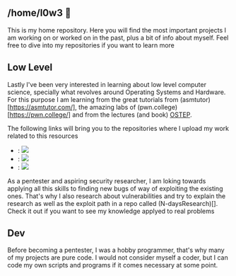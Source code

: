 ## /home/l0w3 👋

This is my home repository. Here you will find the most important projects I am working on or worked on in the past, plus a bit of info about myself. Feel free to dive into my repositories if you want to learn more
<!--
**l0w3/l0w3** is a ✨ _special_ ✨ repository because its `README.md` (this file) appears on your GitHub profile.

Here are some ideas to get you started:

- 🔭 I’m currently working on ...
- 🌱 I’m currently learning ...
- 👯 I’m looking to collaborate on ...
- 🤔 I’m looking for help with ...
- 💬 Ask me about ...
- 📫 How to reach me: ...
- 😄 Pronouns: ...
- ⚡ Fun fact: ...
-->

## Low Level

Lastly I've been very interested in learning about low level computer science, specially what revolves around Operating Systems and Hardware. For this purpose I am learning from the great tutorials from (asmtutor)[https://asmtutor.com/], the amazing labs of (pwn.college)[https://pwn.college/] and from the lectures (and book) [OSTEP](https://pages.cs.wisc.edu/~remzi/OSTEP/).

The following links will bring you to the repositories where I upload my work related to this resources
- [](asmtutor): ![](https://geps.dev/progress/8)
- [](pwn.college): ![](https://geps.dev/progress/20)
- [](kfs): ![](https://geps.dev/progress/1)

As a pentester and aspiring security researcher, I am loking towards applying all this skills to finding new bugs of way of exploiting the existing ones. That's why I also research about vulnerabilities and try to explain the research as well as the exploit path in a repo called (N-daysResearch)[]. Check it out if you want to see my knowledge applyed to real problems

## Dev

Before becoming a pentester, I was a hobby programmer, that's why many of my projects are pure code. I would not consider myself a coder, but I can code my own scripts and programs if it comes necessary at some point.
